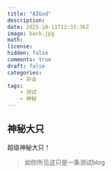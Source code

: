 ```yaml
---
title: "AIGod"
description: 
date: 2025-10-11T12:33:36Z
image: back.jpg
math: 
license: 
hidden: false
comments: true
draft: false
categories:
    - 杂谈
tags:
    - 测试
    - 神秘
---
```


## 神秘大只

超级神秘大只！

> 如你所见这只是一条测试blog